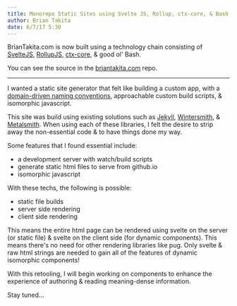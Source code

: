 ```yaml
---
title: Monorepo Static Sites using Svelte JS, Rollup, ctx-core, & Bash
author: Brian Takita
date: 6/7/17 5:30
---
```


BrianTakita.com is now built using a technology chain consisting of <a href="https://svelte.technology" target="_blank">SvelteJS</a>, <a href="https://rollupjs.org/" target="_blank">RollupJS</a>, <a href="https://github.com/ctx-core/ctx-core" target="_blank">ctx-core</a>, & good ol' Bash.

You can see the source in the <a href="https://github.com/btakita/briantakita.com" target="_blank">briantakita.com</a> repo.

<hr class="more"/>

I wanted a static site generator that felt like building a custom app, with a <a href="https://www.wikiwand.com/en/Domain-driven_design" target="_blank">domain-driven naming conventions</a>, approachable custom build scripts, & isomorphic javascript.

This site was build using existing solutions such as <a href="http://jekyllrb.com/" target="_blank">Jekyll</a>, <a href="http://wintersmith.io/" target="_blank">Wintersmith</a>, & <a href="http://www.metalsmith.io/" target="_blank">Metalsmith</a>. When using each of these libraries, I felt the desire to strip away the non-essential code & to have things done my way.

Some features that I found essential include:

* a development server with watch/build scripts
* generate static html files to serve from github.io
* isomorphic javascript

With these techs, the following is possible:

* static file builds
* server side rendering
* client side rendering

This means the entire html page can be rendered using svelte on the server (or static file) & svelte on the client side (for dynamic components). This means there's no need for other rendering libraries like pug. Only svelte & raw html strings are needed to gain all of the features of dynamic isomorphic components!

With this retooling, I will begin working on components to enhance the experience of authoring & reading meaning-dense information.

Stay tuned&hellip;